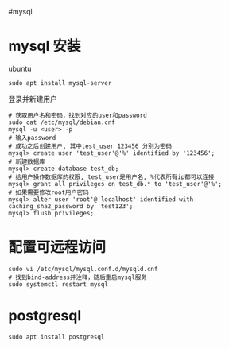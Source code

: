 #mysql

# mysql 安装
ubuntu
```shell
sudo apt install mysql-server

```
登录并新建用户
```shell
# 获取用户名和密码，找到对应的user和password
sudo cat /etc/mysql/debian.cnf
mysql -u <user> -p
# 输入password
# 成功之后创建用户, 其中test_user 123456 分别为密码
mysql> create user 'test_user'@'%' identified by '123456';
# 新建数据库
mysql> create database test_db;
# 给用户操作数据库的权限, test_user是用户名, %代表所有ip都可以连接
mysql> grant all privileges on test_db.* to 'test_user'@'%';
# 如果需要修改root用户密码
mysql> alter user 'root'@'localhost' identified with caching_sha2_password by 'test123';
mysql> flush privileges;
```

# 配置可远程访问
```shell
sudo vi /etc/mysql/mysql.conf.d/mysqld.cnf
# 找到bind-address并注释，随后重启mysql服务
sudo systemctl restart mysql

```

# postgresql

```shell
sudo apt install postgresql
```